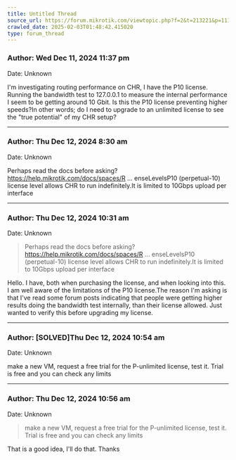 ```yaml
---
title: Untitled Thread
source_url: https://forum.mikrotik.com/viewtopic.php?f=2&t=213221&p=1114399#p1114399
crawled_date: 2025-02-03T01:48:42.415020
type: forum_thread
---
```


### Author: Wed Dec 11, 2024 11:37 pm
Date: Unknown

I'm investigating routing performance on CHR, I have the P10 license. Running the bandwidth test to 127.0.0.1 to measure the internal performance I seem to be getting around 10 Gbit. Is this the P10 license preventing higher speeds?In other words; do I need to upgrade to an unlimited license to see the "true potential" of my CHR setup?


---
### Author: Thu Dec 12, 2024 8:30 am
Date: Unknown

Perhaps read the docs before asking?https://help.mikrotik.com/docs/spaces/R ... enseLevelsP10 (perpetual-10) license level allows CHR to run indefinitely.It is limited to 10Gbps upload per interface


---
### Author: Thu Dec 12, 2024 10:31 am
Date: Unknown

> Perhaps read the docs before asking?https://help.mikrotik.com/docs/spaces/R ... enseLevelsP10 (perpetual-10) license level allows CHR to run indefinitely.It is limited to 10Gbps upload per interface

Hello. I have, both when purchasing the license, and when looking into this. I am well aware of the limitations of the P10 license.The reason I'm asking is that I've read some forum posts indicating that people were getting higher results doing the bandwidth test internally, than their license allowed. Just wanted to verify this before upgrading my license.


---
### Author: [SOLVED]Thu Dec 12, 2024 10:54 am
Date: Unknown

make a new VM, request a free trial for the P-unlimited license, test it. Trial is free and you can check any limits


---
### Author: Thu Dec 12, 2024 10:56 am
Date: Unknown

> make a new VM, request a free trial for the P-unlimited license, test it. Trial is free and you can check any limits

That is a good idea, I'll do that. Thanks

